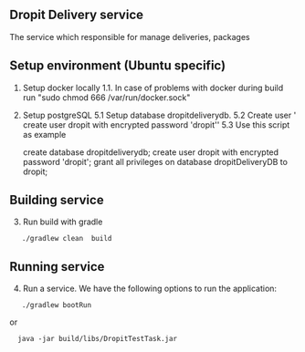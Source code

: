 ## Dropit Delivery service

The service which responsible for manage deliveries, packages

## Setup environment (Ubuntu specific)
1. Setup docker locally
    1.1. In case of problems with docker during build run "sudo chmod 666 /var/run/docker.sock"
    

2. Setup postgreSQL
    5.1  Setup database dropitdeliverydb.
    5.2  Create user ' create user dropit with encrypted password 'dropit''
    5.3 Use this script as example
    
    create database dropitdeliverydb;
    create user dropit with encrypted password 'dropit';
    grant all privileges on database dropitDeliveryDB to dropit;

## Building service
3. Run build with gradle
```
   ./gradlew clean  build
```

## Running service
4. Run a service. We have the following options to run the application:

```
   ./gradlew bootRun
```

or

```
  java -jar build/libs/DropitTestTask.jar
```